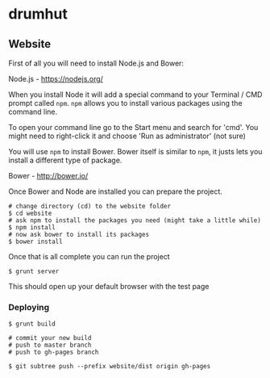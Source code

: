# drumhut

## Website

First of all you will need to install Node.js and Bower:

Node.js - https://nodejs.org/

When you install Node it will add a special command to your Terminal / CMD prompt called `npm`.
`npm` allows you to install various packages using the command line.

To open your command line go to the Start menu and search for 'cmd'. You might need to right-click it and choose 'Run as administrator' (not sure)

You will use `npm` to install Bower. Bower itself is similar to `npm`, it justs lets you install a different type of package.

Bower - http://bower.io/

Once Bower and Node are installed you can prepare the project.

    # change directory (cd) to the website folder
    $ cd website
    # ask npm to install the packages you need (might take a little while)
    $ npm install
    # now ask bower to install its packages
    $ bower install

Once that is all complete you can run the project

    $ grunt server

This should open up your default browser with the test page

### Deploying

    $ grunt build

    # commit your new build
    # push to master branch
    # push to gh-pages branch

    $ git subtree push --prefix website/dist origin gh-pages